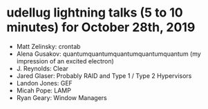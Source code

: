 # udellug lightning talks (5 to 10 minutes) for October 28th, 2019

- Matt Zelinsky: crontab
- Alena Gusakov: quantumquantumquantumquantumquantum (my impression of an excited electron)
- J. Reynolds: Clear
- Jared Glaser: Probably RAID and Type 1 / Type 2 Hypervisors
- Landon Jones: GEF
- Micah Pope: LAMP
- Ryan Geary: Window Managers
